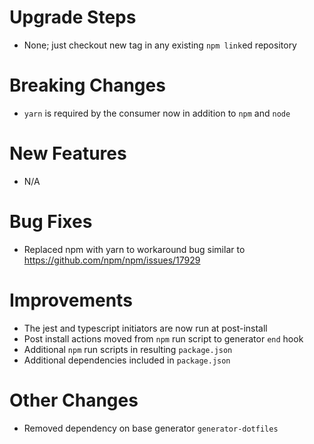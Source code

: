 # Upgrade Steps
- None; just checkout new tag in any existing `npm link`ed repository

# Breaking Changes
- `yarn` is required by the consumer now in addition to `npm` and `node`

# New Features
- N/A

# Bug Fixes
- Replaced npm with yarn to workaround bug similar to https://github.com/npm/npm/issues/17929

# Improvements
- The jest and typescript initiators are now run at post-install
- Post install actions moved from `npm` run script to generator `end` hook 
- Additional `npm` run scripts in resulting `package.json`
- Additional dependencies included in `package.json`

# Other Changes
- Removed dependency on base generator `generator-dotfiles`
